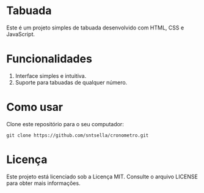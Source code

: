 # Tabuada

Este é um projeto simples de tabuada desenvolvido com HTML, CSS e JavaScript.

# Funcionalidades
1. Interface simples e intuitiva.
2. Suporte para tabuadas de qualquer número.

# Como usar
Clone este repositório para o seu computador:
```
git clone https://github.com/sntsella/cronometro.git
```

# Licença
Este projeto está licenciado sob a Licença MIT. Consulte o arquivo LICENSE para obter mais informações.

